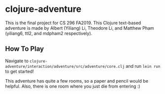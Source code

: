 # clojure-adventure

This is the final project for CS 296 FA2019. This Clojure text-based adventure is made by Albert (Yiliang) Li, Theodore Li, and Matthew Pham (yiliang6, ttl2, and mdpham2 respectively).

## How To Play
Navigate to ```clojure-adventure/interaction/adventure/src/adventure/core.clj``` and run ```lein run``` to get started!


This adventure has quite a few rooms, so a paper and pencil would be helpful. Also, there is one room where you just die from entering :)


